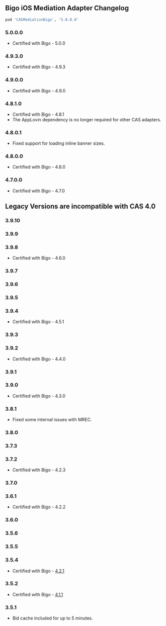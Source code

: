## Bigo iOS Mediation Adapter Changelog
```ruby
pod 'CASMediationBigo', '5.0.0.0'
```

### 5.0.0.0
- Certified with Bigo - 5.0.0

### 4.9.3.0
- Certified with Bigo - 4.9.3

### 4.9.0.0
- Certified with Bigo - 4.9.0

### 4.8.1.0
- Certified with Bigo - 4.8.1
- The AppLovin dependency is no longer required for other CAS adapters.

### 4.8.0.1
- Fixed support for loading inline banner sizes.

### 4.8.0.0
- Certified with Bigo - 4.8.0

### 4.7.0.0
- Certified with Bigo - 4.7.0

## Legacy Versions are incompatible with CAS 4.0

### 3.9.10

### 3.9.9

### 3.9.8
- Certified with Bigo - 4.6.0

### 3.9.7

### 3.9.6

### 3.9.5

### 3.9.4
- Certified with Bigo - 4.5.1

### 3.9.3

### 3.9.2
- Certified with Bigo - 4.4.0

### 3.9.1

### 3.9.0
- Certified with Bigo - 4.3.0

### 3.8.1
- Fixed some internal issues with MREC.

### 3.8.0

### 3.7.3

### 3.7.2
- Certified with Bigo - 4.2.3

### 3.7.0

### 3.6.1
- Certified with Bigo - 4.2.2

### 3.6.0

### 3.5.6

### 3.5.5

### 3.5.4
- Certified with Bigo - [4.2.1](https://www.bigossp.com/guide/sdk/ios/version)

### 3.5.2
- Certified with Bigo - [4.1.1](https://www.bigossp.com/guide/sdk/ios/version)

### 3.5.1
- Bid cache included for up to 5 minutes.